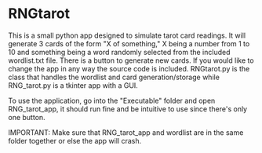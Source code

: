 # RNGtarot
This is a small python app designed to simulate
tarot card readings. It will generate 3 cards of the form "X of something," X being a number from 1 to 10
and something being a word randomly selected from the included wordlist.txt file. There is a button to generate new cards. If you would like to change the app in any way the source code is included. RNGtarot.py is the class that handles the wordlist and card generation/storage while RNG_tarot.py is a tkinter app with a GUI.

To use the application, go into the "Executable" folder
and open RNG_tarot_app, it should run fine and be
intuitive to use since there's only one button. 

IMPORTANT: Make sure that RNG_tarot_app and wordlist are in the same folder together or else the app will crash. 
